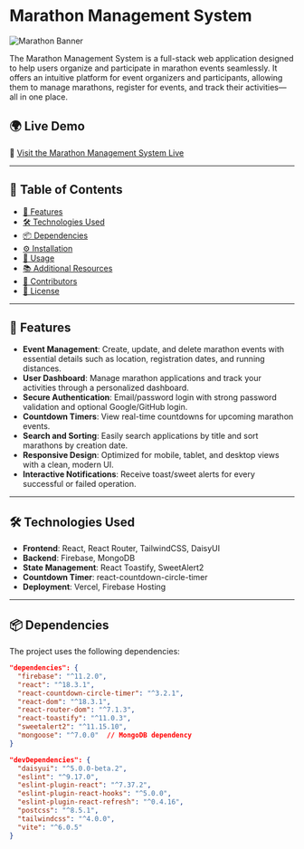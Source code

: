 # Marathon Management System

![Marathon Banner](https://i.ibb.co/wNr4ZM6f/marathon.png)

The Marathon Management System is a full-stack web application designed to help users organize and participate in marathon events seamlessly. It offers an intuitive platform for event organizers and participants, allowing them to manage marathons, register for events, and track their activities—all in one place.

## 🌍 Live Demo  
🔗 [Visit the Marathon Management System Live](https://marathon-manage-system.web.app/)

---

## 📌 Table of Contents  

- [🚀 Features](#-features)  
- [🛠️ Technologies Used](#%EF%B8%8F-technologies-used)  
- [📦 Dependencies](#-dependencies)  
- [⚙️ Installation](#%EF%B8%8F-installation)  
- [📖 Usage](#-usage)  
- [📚 Additional Resources](#-additional-resources)  
- [🤝 Contributors](#-contributors)  
- [📜 License](#-license)  

---

## 🚀 Features  

- **Event Management**: Create, update, and delete marathon events with essential details such as location, registration dates, and running distances.  
- **User Dashboard**: Manage marathon applications and track your activities through a personalized dashboard.  
- **Secure Authentication**: Email/password login with strong password validation and optional Google/GitHub login.  
- **Countdown Timers**: View real-time countdowns for upcoming marathon events.  
- **Search and Sorting**: Easily search applications by title and sort marathons by creation date.  
- **Responsive Design**: Optimized for mobile, tablet, and desktop views with a clean, modern UI.  
- **Interactive Notifications**: Receive toast/sweet alerts for every successful or failed operation.

---

## 🛠️ Technologies Used  

- **Frontend**: React, React Router, TailwindCSS, DaisyUI  
- **Backend**: Firebase, MongoDB  
- **State Management**: React Toastify, SweetAlert2  
- **Countdown Timer**: react-countdown-circle-timer  
- **Deployment**: Vercel, Firebase Hosting  

---

## 📦 Dependencies  

The project uses the following dependencies:  

```json
"dependencies": {
  "firebase": "^11.2.0",
  "react": "^18.3.1",
  "react-countdown-circle-timer": "^3.2.1",
  "react-dom": "^18.3.1",
  "react-router-dom": "^7.1.3",
  "react-toastify": "^11.0.3",
  "sweetalert2": "^11.15.10",
  "mongoose": "^7.0.0"  // MongoDB dependency
}

"devDependencies": {
  "daisyui": "^5.0.0-beta.2",
  "eslint": "^9.17.0",
  "eslint-plugin-react": "^7.37.2",
  "eslint-plugin-react-hooks": "^5.0.0",
  "eslint-plugin-react-refresh": "^0.4.16",
  "postcss": "^8.5.1",
  "tailwindcss": "^4.0.0",
  "vite": "^6.0.5"
}
